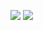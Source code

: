 ![](https://i.ytimg.com/vi/sFDVXcqMlK8/maxresdefault.jpg)
![](https://res.cloudinary.com/practicaldev/image/fetch/s--XL3udtnk--/c_limit%2Cf_auto%2Cfl_progressive%2Cq_auto%2Cw_880/https://dev-to-uploads.s3.amazonaws.com/i/3lfl3ape3p600vel1iun.png)
